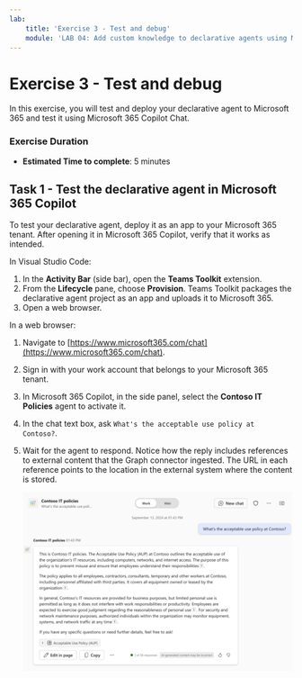 ```yaml
---
lab:
    title: 'Exercise 3 - Test and debug'
    module: 'LAB 04: Add custom knowledge to declarative agents using Microsoft Graph connectors and Visual Studio Code'
---
```


# Exercise 3 - Test and debug

In this exercise, you will test and deploy your declarative agent to Microsoft 365 and test it using Microsoft 365 Copilot Chat.

### Exercise Duration

- **Estimated Time to complete**: 5 minutes

## Task 1 - Test the declarative agent in Microsoft 365 Copilot

To test your declarative agent, deploy it as an app to your Microsoft 365 tenant. After opening it in Microsoft 365 Copilot, verify that it works as intended.

In Visual Studio Code:

1. In the **Activity Bar** (side bar), open the **Teams Toolkit** extension.
1. From the **Lifecycle** pane, choose **Provision**. Teams Toolkit packages the declarative agent project as an app and uploads it to Microsoft 365.
1. Open a web browser.

In a web browser:

1. Navigate to [https://www.microsoft365.com/chat](https://www.microsoft365.com/chat).
1. Sign in with your work account that belongs to your Microsoft 365 tenant.
1. In Microsoft 365 Copilot, in the side panel, select the **Contoso IT Policies** agent to activate it.
1. In the chat text box, ask `What's the acceptable use policy at Contoso?`.
1. Wait for the agent to respond. Notice how the reply includes references to external content that the Graph connector ingested. The URL in each reference points to the location in the external system where the content is stored.

    ![Screenshot of Microsoft 365 Copilot responding to a user's prompt.](../media/LAB_04/3-copilot-response.png)